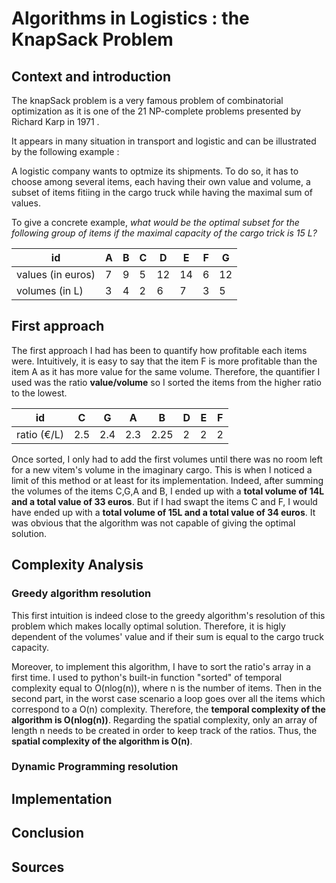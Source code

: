 # Algorithms in Logistics : the KnapSack Problem

## Context and introduction 
The knapSack problem is a very famous problem of combinatorial optimization as it is one of the 21 NP-complete problems presented by Richard Karp in 1971 . 

It appears in many situation in transport and logistic and can be illustrated by the following example : 

A logistic company wants to optmize its shipments. To do so, it has to choose among 
several items, each having their own value and volume, a subset of items fitiing in 
the cargo truck while having the maximal sum of values.

To give a concrete example, *what would be the optimal subset for the following group of items if the maximal capacity of the cargo trick is 15 L?*

| id                | A | B | C | D  | E  | F | G  |
|-------------------|---|---|---|----|----|---|----|
| values (in euros) | 7 | 9 | 5 | 12 | 14 | 6 | 12 |
| volumes (in L)     | 3 | 4 | 2 | 6  | 7  | 3 | 5  |

## First approach 

The first approach I had has been to quantify how profitable each items were. Intuitively, it is easy to say that the item F is more profitable than the item A
as it has more value for the same volume. Therefore, the quantifier I used was the ratio **value/volume** so I sorted the items from the higher ratio to the lowest.

| id            | C   | G   | A   | B    | D | E | F |
|---------------|-----|-----|-----|------|---|---|---|
| ratio   (€/L) | 2.5 | 2.4 | 2.3 | 2.25 | 2 | 2 | 2 |

Once sorted, I only had to add the first volumes until there was no room left for a new vitem's volume in the imaginary cargo.
This is when I noticed a limit of this method or at least for its implementation. Indeed, after summing the volumes of the items C,G,A and B,
I ended up with a __total volume of 14L and a total value of 33 euros__. But if I had swapt the items C and F, I would have ended up with a __total volume of 15L and a 
total value of 34 euros__. 
It was obvious that the algorithm was not capable of giving the optimal solution. 

## Complexity Analysis 
### Greedy algorithm resolution 
This first intuition is indeed close to the greedy algorithm's resolution of this problem which makes locally optimal solution. 
Therefore, it is higly dependent of the volumes' value and if their sum is equal to the cargo truck capacity. 

Moreover, to implement this algorithm, I have to sort the ratio's array in a first time. 
I used to python's built-in function "sorted" of temporal complexity equal to O(nlog(n)), where n is the number of items.
Then in the second part, in the worst case scenario a loop goes over all the items which correspond to a O(n) complexity. 
Therefore, the **temporal complexity of the algorithm is O(nlog(n))**. 
Regarding the spatial complexity, only an array of length n needs to be created in order to keep track of the ratios. 
Thus, the **spatial complexity of the algorithm is O(n)**. 

### Dynamic Programming resolution

## Implementation 

## Conclusion

## Sources 
